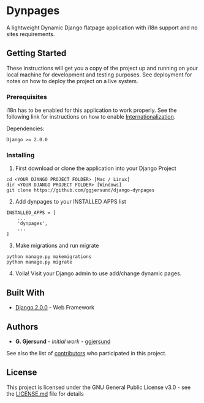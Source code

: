 # Dynpages

A lightweight Dynamic Django flatpage application with i18n support and no sites requirements.

## Getting Started

These instructions will get you a copy of the project up and running on your local machine for development and testing purposes. See deployment for notes on how to deploy the project on a live system.

### Prerequisites

i18n has to be enabled for this application to work properly.
See the following link for instructions on how to enable [Internationalization](https://docs.djangoproject.com/en/2.0/topics/i18n/).

Dependencies:

```
Django >= 2.0.0
```

### Installing

1. First download or clone the application into your Django Project

```
cd <YOUR DJANGO PROJECT FOLDER> [Mac / Linux]
dir <YOUR DJANGO PROJECT FOLDER> [Windows]
git clone https://github.com/ggjersund/django-dynpages
```

2. Add dynpages to your INSTALLED APPS list

```
INSTALLED_APPS = [
    ...
    'dynpages',
    ...
]
```

3. Make migrations and run migrate

```
python manage.py makemigrations
python manage.py migrate
```

4. Voila! Visit your Django admin to use add/change dynamic pages.

## Built With

* [Django 2.0.0](https://www.djangoproject.com/) - Web Framework

## Authors

* **G. Gjersund** - *Initial work* - [ggjersund](https://github.com/ggjersund/)

See also the list of [contributors](https://github.com/ggjersund/django-dynpages/graphs/contributors) who participated in this project.

## License

This project is licensed under the GNU General Public License v3.0 - see the [LICENSE.md](LICENSE.md) file for details